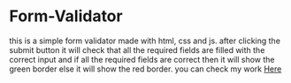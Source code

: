 # Form-Validator
this is a simple form validator made with html, css and js.
after clicking the submit button it will check that all the required fields are filled with the correct input and if all the required fields are correct then it will show the green border else it will show the red border.
you can check my work <a href="https://zekud.github.io/Form-Validator/">Here</a>
